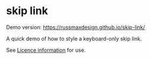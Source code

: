 # skip link

Demo version: https://russmaxdesign.github.io/skip-link/

A quick demo of how to style a keyboard-only skip link.

See [Licence information](LICENCE) for use.
